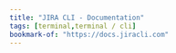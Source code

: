 ```yaml
---
title: "JIRA CLI - Documentation"
tags: [terminal,terminal / cli]
bookmark-of: "https://docs.jiracli.com"
---
```

